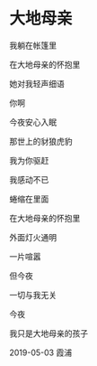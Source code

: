 # 大地母亲

我躺在帐篷里

在大地母亲的怀抱里

她对我轻声细语

你啊

今夜安心入眠

那世上的豺狼虎豹

我为你驱赶

我感动不已

蜷缩在里面

在大地母亲的怀抱里

外面灯火通明

一片喧嚣

但今夜

一切与我无关

今夜

我只是大地母亲的孩子


2019-05-03 霞浦
